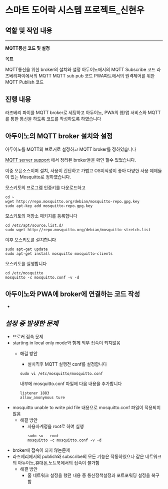 # 스마트 도어락 시스템 프로젝트_신현우

## 역할 및 작업 내용
---
**MQTT통신 코드 및 설정**

**목표**

MQTT통신을 위한 broker의 설치와 설정
아두이노에서의 MQTT Subscribe 코드
라즈베리파이에서의 MQTT MQTT sub pub 코드
PWA파트에서의 원격제어를 위한 MQTT Publish 코드

## 진행 내용

라즈베리 파이를 MQTT broker로 세팅하고 아두이노, PWA의 웹/앱 서비스와 MQTT를 통한 통신을 하도록 코드를 작성하도록 하였습니다


## **아두이노의 MQTT broker 설치와 설정**

아두이노를 MQTT의 브로커로 설정하고 MQTT broker를 정하였습니다

[MQTT server support](https://github.com/mqtt/mqtt.org/wiki/server-support#capabilities) 에서 정리된 broker들을 확인 할수 있었습니다.

이중 오픈소스이며 설치, 사용이 간단하고 가볍고 OS이식성이 좋아 다양한 사용 예제들이 있는 Mosquitto로 정하였습니다.

모스키토의 프로그램 인증키를 다운로드하고
```
cd ~
wget http://repo.mosquitto.org/debian/mosquitto-repo.gpg.key
sudo apt-key add mosquitto-repo.gpg.key
```

모스키토의 저장소 패키지를 등록합니다
```
cd /etc/apt/source.list.d/
sudo wget http://repo.mosquitto.org/debian/mosquitto-stretch.list
```

이후 모스키토를 설치합니다
```
sudo apt-get update
sudo apt-get install mosquitto mosquitto-clients
```

모스키토를 실행합니다
```
cd /etc/mosquitto
mosquitto -c mosquitto.conf -v -d
```

## **아두이노와 PWA에 broker에 연결하는 코드 작성**
- 


## ***설정 중 발생한 문제***
-  브로커 접속 문제
  - starting in local only mode와 함께 외부 접속이 되지않음
    - 해결 방안
    	- 설치직후 MQTT 실행전 conf를 설정합니다
	  ```
	  sudo vi /etc/mosquitto/mosquitto.conf
	  ```
	
	  내부에 mosquitto.conf 파일에 다음 내용을 추가합니다
	  ```
	  listener 1883
	  allow_anonymous ture
	  ```
  - mosquitto unable to write pid file 내용으로 mosquitto.conf 파일이 적용되지 않음
    - 해결 방안
      - 사용자계정을 root로 하여 실행
        ```
        sudo su - root
        mosquitto -c mosquitto.conf -v -d
        ```
  - broker에 접속이 되지 않는문제 
  - 라즈베리에서의 publish와 subscribe의 모든 기능은 작동하였으나 같은 네트워크의 아두이노,휴대폰,노트북에서의 접속이 불가함
    - 해결 방안
      - 홈 네트워크 설정을 했던 내용 중 통신정책설정과 포트포워딩 설정을 복구함
